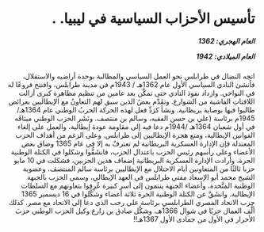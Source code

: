 <h1 dir="rtl">تأسيس الأحزاب السياسية في ليبيا. .</h1>

<h5 dir="rtl">العام الهجري:  1362

العام الميلادي: 1942

</h5>

<p dir="rtl">اتجه النضال في طرابلس نحو العمل السياسي والمطالبة بوحدة أراضيه والاستقلال، فأنشئ النادي السياسي الأول عام 1362هـ / 1943م في مدينة طرابلس، وافتتح فروعًا له في النواحي. وازداد نفوذ النادي حتى تمكَّن بعد عامين من تنظيم مظاهرة كبرى أزالت اللافتاتِ الفاشية من الشوارع. وتقَدَّم بعضُ الذين سبق لهم التعاونُ مع الإيطاليين بعرائض طالبوا فيها بوصاية بريطانية. ونشأ كرَدِّ فعل لهذه الحركة الحزبُ الوطني عام 1364هـ/ 1945م برئاسة (علي بن حسن الفقيه، وسالم بن منتصف. ونَشَر الحزب الوطني ميثاقَه في أول شعبان 1364هـ /1944م دعا فيه إلى مقاومة عودة إيطالية، والعمل على إلغاء القوانين الإيطالية، ومنع هجرة الإيطاليين إلى طرابلس. وعلى الرغم من أهداف الحزب المعتدلة فإن الإدارة العسكرية البريطانية لم تعترفْ به إلا في عام 1365 وضاق بعض الأعضاء وعلى رأسهم رئيس الحزب باعتدال الحزب، فانشَقُّوا وشكلوا في الكتلة الوطنية الحرة، وأرادت الإدارة العسكرية البريطانية إضعاف هذين الحزبين، فشكلت في 10 مايو حزبا ثالثًا من المتعاونين أيام الاحتلال مع الإيطاليين برئاسة سالم المنتصف، وعضوية الشيخ محمد أبو الإسعاد مفتي طرابلس في العهد الإيطالي، وسمي الحزب بالجبهة الوطنية المتَّحدة، وأعضاء الجبهة ينتمون إلى أسر كبيرة عُرِفوا بتعاونهم مع السلطات الإيطالية. وانشَقَّ عن الكتلة الوطنية الحرة ثلاثة أعضاء وشكَّلوا في 16 ديسمبر 1365 حزب الاتحاد المصري الطرابلسي برئاسة علي رجب الذي دعا إلى الاتحاد مع مصر. كذلك ألَّف العمال حزبًا في شوال 1366هـ، وشكَّل صادق بن زارع وكيل الحزب الوطني حزبَ الأحرار في الأول من جمادى الأول 1367هـ!!</p></br>
